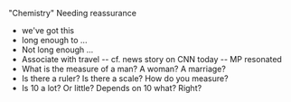 "Chemistry"
Needing reassurance

- we've got this
- long enough to ...
- Not long enough ...
- Associate with travel -- cf. news story on CNN today -- MP resonated
- What is the measure of a man? A woman? A marriage?
- Is there a ruler? Is there a scale? How do you measure?
- Is 10 a lot? Or little? Depends on 10 what? Right?